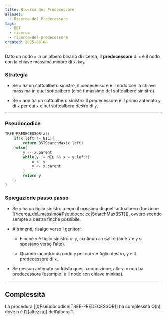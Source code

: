 ```yaml
---
title: Ricerca del Predecessore
aliases:
  - Ricerca del Predecessore
tags:
  - BST
  - ricerca
  - ricerca-del-predecessore
created: 2025-06-08
---
```

Dato un nodo `x` in un albero binario di ricerca, il **predecessore** di `x` è il nodo con la chiave massima minore di `x.key`.

### Strategia

- Se `x` ha un sottoalbero sinistro, il predecessore è il nodo con la chiave massima in quel sottoalbero (cioè il massimo del sottoalbero sinistro).
    
- Se `x` non ha un sottoalbero sinistro, il predecessore è il primo antenato `y` di `x` per cui `x` è nel sottoalbero destro di `y`.  

---
### Pseudocodice

```c
TREE-PREDECESSOR(x){
	if(x.left != NIL){
		return BSTSearchMax(x.left)
	}else{
		y <- x.parent
		while(y != NIL && x = y.left){
			x <- y
			y <- x.parent
		}
		return y
	}
}
```

### Spiegazione passo passo

- Se `x` ha un figlio sinistro, cerco il massimo di quel sottoalbero (funzione [[ricerca_del_massimo#Pseudocodice|SearchMaxBST]]), ovvero scendo sempre a destra finché possibile.
    
- Altrimenti, risalgo verso i genitori:
    
    - Finché `x` è figlio sinistro di `y`, continuo a risalire (cioè `x` e `y` si spostano verso l’alto).
        
    - Quando incontro un nodo `y` per cui `x` è figlio destro, `y` è il predecessore di `x`.
        
- Se nessun antenato soddisfa questa condizione, allora `x` non ha predecessore (esempio: è il nodo con chiave minima).

---
## Complessità
La procedura [[#Pseudocodice|TREE-PREDECESSOR]] ha complessità O(h), dove h è l’[[altezza]] dell’albero `T`.
